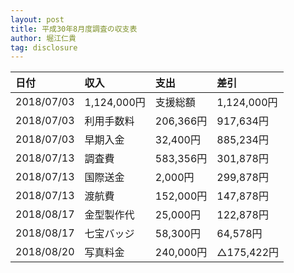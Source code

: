```yaml
---
layout: post
title: 平成30年8月度調査の収支表
author: 堀江仁貴
tag: disclosure
---
```


<div class="scroll" markdown="block">

| 日付       | 収入        | 支出        | 差引        |
|:-----------|:------------|:------------|:------------|
| 2018/07/03 | 1,124,000円 | 支援総額    | 1,124,000円 |
| 2018/07/03 | 利用手数料  | 206,366円   | 917,634円   |
| 2018/07/03 | 早期入金    | 32,400円    | 885,234円   |
| 2018/07/13 | 調査費      | 583,356円   | 301,878円   |
| 2018/07/13 | 国際送金    | 2,000円     | 299,878円   |
| 2018/07/13 | 渡航費      | 152,000円   | 147,878円   |
| 2018/08/17 | 金型製作代  | 25,000円    | 122,878円   |
| 2018/08/17 | 七宝バッジ  | 58,300円    | 64,578円    |
| 2018/08/20 | 写真料金    | 240,000円   | △175,422円 |

</div>
